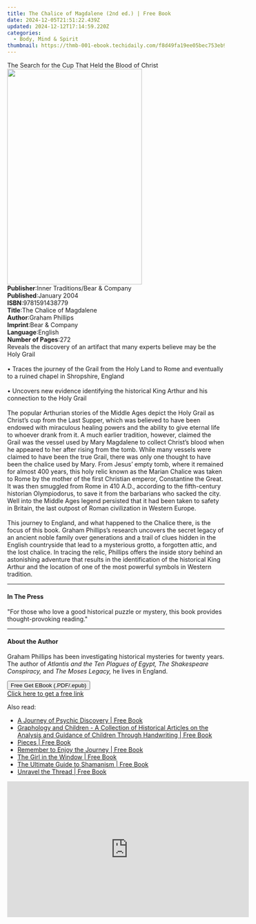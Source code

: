 ```yaml
---
title: The Chalice of Magdalene (2nd ed.) | Free Book
date: 2024-12-05T21:51:22.439Z
updated: 2024-12-12T17:14:59.220Z
categories:
  - Body, Mind & Spirit
thumbnail: https://thmb-001-ebook.techidaily.com/f8d49fa19ee05bec753eb954d66c7af43ed229328675335e0634410c7de06d8a.jpg
---
```

<main id="book-container">
  <div class="flex flex-col">
    <div class="book-brief flex-1 py-6 px-4 sm:p-6 md:py-10 md:px-8">
      <!-- brief-->
      <div class="book-brief-main">
        The Search for the Cup That Held the Blood of Christ
      </div>
    </div>
    <div
      class="book-meta-info flex-1 grid gap-4 col-start-1 col-end-3 row-start-1 sm:mb-6 sm:grid-cols-4 lg:gap-6 lg:col-start-2 lg:row-end-6 lg:row-span-6 lg:mb-0"
    >
      <div
        class="book-meta-info-left place-content-center mt-4 p-4 text-sm leading-6 col-start-2 col-span-2 dark:text-slate-400"
      >
        <img
          class="w-full h-500 object-cover rounded-lg sm:h-255 sm:col-span-2 lg:col-span-full"
          src="https://img-001-ebook.techidaily.com/c0aab166774ea6786541931e4a2397f103ab7973180a9d48ee892d6db2ea7374.jpg"
          alt=""
          width="312"
          height="500"
        />
      </div>
      <div
        class="book-meta-info-right mt-2 col-start-1 row-start-2 col-span-3 self-center"
      >
        <!-- meta data  -->
        <div class="flex flex-col px-4 md:px-8">
          <div class="flex-1">
            <strong>Publisher</strong>:<span class="px-2"
              >Inner Traditions/Bear &amp; Company</span
            >
          </div>
          <div class="flex-1">
            <strong>Published</strong>:<span class="px-2">January 2004</span>
          </div>
          <div class="flex-1">
            <strong>ISBN</strong>:<span class="px-2">9781591438779</span>
          </div>
          <div class="flex-1">
            <strong>Title</strong>:<span class="px-2"
              >The Chalice of Magdalene</span
            >
          </div>
          <div class="flex-1">
            <strong>Author</strong>:<span class="px-2">Graham Phillips</span>
          </div>
          <div class="flex-1">
            <strong>Imprint</strong>:<span class="px-2"
              >Bear &amp; Company</span
            >
          </div>
          <div class="flex-1">
            <strong>Language</strong>:<span class="px-2">English</span>
          </div>
          <div class="flex-1">
            <strong>Number of Pages</strong>:<span class="px-2">272</span>
          </div>
        </div>
      </div>
    </div>
    <div class="book-description flex-1 py-6 px-4 sm:p-6 md:py-10 md:px-8">
      <div class="book-description-main">
        <div accordion-content="" id="description">
          Reveals the discovery of an artifact that many experts believe may be
          the Holy Grail <br /><br />• Traces the journey of the Grail from the
          Holy Land to Rome and eventually to a ruined chapel in Shropshire,
          England <br /><br />• Uncovers new evidence identifying the historical
          King Arthur and his connection to the Holy Grail <br /><br />The
          popular Arthurian stories of the Middle Ages depict the Holy Grail as
          Christ’s cup from the Last Supper, which was believed to have been
          endowed with miraculous healing powers and the ability to give eternal
          life to whoever drank from it. A much earlier tradition, however,
          claimed the Grail was the vessel used by Mary Magdalene to collect
          Christ’s blood when he appeared to her after rising from the tomb.
          While many vessels were claimed to have been the true Grail, there was
          only one thought to have been the chalice used by Mary. From Jesus’
          empty tomb, where it remained for almost 400 years, this holy relic
          known as the Marian Chalice was taken to Rome by the mother of the
          first Christian emperor, Constantine the Great. It was then smuggled
          from Rome in 410 A.D., according to the fifth-century historian
          Olympiodorus, to save it from the barbarians who sacked the city. Well
          into the Middle Ages legend persisted that it had been taken to safety
          in Britain, the last outpost of Roman civilization in Western
          Europe.<br /><br />This journey to England, and what happened to the
          Chalice there, is the focus of this book. Graham Phillips’s research
          uncovers the secret legacy of an ancient noble family over generations
          and a trail of clues hidden in the English countryside that lead to a
          mysterious grotto, a forgotten attic, and the lost chalice. In tracing
          the relic, Phillips offers the inside story behind an astonishing
          adventure that results in the identification of the historical King
          Arthur and the location of one of the most powerful symbols in Western
          tradition.
        </div>
        <div class="accordion-fader"></div>
      </div>
    </div>
    <div class="book-excerpts flex-1 py-6 px-4 sm:p-6 md:py-10 md:px-8">
      <!-- excerpts-->
      <div class="book-excerpts-main">
        <hr />
        <h4 class="placeholder placeholder-heading">
          <span>In The Press</span>
        </h4>
        <p>
          "For those who love a good historical puzzle or mystery, this book
          provides thought-provoking reading."
        </p>
      </div>
    </div>
    <div class="book-about-author flex-1 py-6 px-4 sm:p-6 md:py-10 md:px-8">
      <!-- about author-->
      <div class="book-main-author-main">
        <hr />
        <h4 class="placeholder placeholder-heading">
          <span>About the Author</span>
        </h4>
        <p>
          Graham Phillips has been investigating historical mysteries for twenty
          years. The author of
          <i
            >Atlantis and the Ten Plagues of Egypt, The Shakespeare
            Conspiracy,</i
          >
          and <i>The Moses Legacy,</i> he lives in England.
        </p>
      </div>
    </div>
    <div class="book-free-get flex-1 py-6 px-4 sm:p-6 md:py-10 md:px-8">
      <button
        id="btn-free-get"
        class="bg-blue-500 hover:bg-blue-700 text-white font-bold py-2 px-4 rounded"
      >
        Free Get EBook (.PDF/.epub)
      </button>
      <div id="countdown-display" class="px-2 text-lg mt-2"></div>
      <a
        id="free-link"
        class="hidden bg-blue-500 hover:bg-blue-700 text-white font-bold py-2 px-4 rounded"
        href="https://www.ebooks.com/en-us/book/95782424/the-chalice-of-magdalene/graham-phillips/"
        target="_blank"
        >Click here to get a free link</a
      >
    </div>
    <script>
      let countdownTime = 0;
      let countdownInterval = null;
      document
        .getElementById('btn-free-get')
        .addEventListener('click', startCountdown);
      function startCountdown() {
        countdownTime = new Date().getTime() + 60000 * 3;
        countdownInterval = setInterval(updateCountdown, 1000);
        document.getElementById('btn-free-get').disabled = true;
        document
          .getElementById('btn-free-get')
          .classList.add('bg-gray-500', 'cursor-not-allowed');
      }
      function updateCountdown() {
        let currentTime = new Date().getTime();
        let timeLeft = countdownTime - currentTime;
        let secondsLeft = Math.floor(timeLeft / 1000);
        document.getElementById('countdown-display').innerHTML =
          `Remaining time: ${secondsLeft} seconds.`;
        if (secondsLeft <= 0) {
          clearInterval(countdownInterval);
          document.getElementById('btn-free-get').classList.add('hidden');
          document.getElementById('free-link').classList.remove('hidden');
          document.getElementById('countdown-display').innerHTML = '';
        }
      }
    </script>
  </div>
</main>

<ins class="adsbygoogle"
      style="display:block"
      data-ad-client="ca-pub-7571918770474297"
      data-ad-slot="8358498916"
      data-ad-format="auto"
      data-full-width-responsive="true"></ins>
    

<span class="atpl-alsoreadstyle">Also read:</span>
<div><ul>
<li><a href="https://novels-ebooks.techidaily.com/210343007-9781908421579-a-journey-of-psychic-discovery/"><u>A Journey of Psychic Discovery | Free Book</u></a></li>
<li><a href="https://novels-ebooks.techidaily.com/210342626-9781528764346-graphology-and-children-a-collection-of-historical-articles-on-the-analysis-and-guidance-of-children-through-handwriting/"><u>Graphology and Children - A Collection of Historical Articles on the Analysis and Guidance of Children Through Handwriting | Free Book</u></a></li>
<li><a href="https://novels-ebooks.techidaily.com/210342701-9781098096618-pieces/"><u>Pieces | Free Book</u></a></li>
<li><a href="https://novels-ebooks.techidaily.com/210342749-9781098087180-remember-to-enjoy-the-journey/"><u>Remember to Enjoy the Journey | Free Book</u></a></li>
<li><a href="https://novels-ebooks.techidaily.com/210344377-9781648015571-the-girl-in-the-window/"><u>The Girl in the Window | Free Book</u></a></li>
<li><a href="https://novels-ebooks.techidaily.com/210343456-9781631599996-the-ultimate-guide-to-shamanism/"><u>The Ultimate Guide to Shamanism | Free Book</u></a></li>
<li><a href="https://novels-ebooks.techidaily.com/210342635-9781737648222-unravel-the-thread/"><u>Unravel the Thread | Free Book</u></a></li>
</ul></div>

<!-- affiliate ads begin -->
<iframe width="560" height="315" src="https://www.youtube.com/embed/FATJWpNYmio?si=72ugPTb3vJXz6cAM" title="YouTube video player" frameborder="0" allow="accelerometer; autoplay; clipboard-write; encrypted-media; gyroscope; picture-in-picture; web-share" referrerpolicy="strict-origin-when-cross-origin" allowfullscreen></iframe>
<!-- affiliate ads end -->

